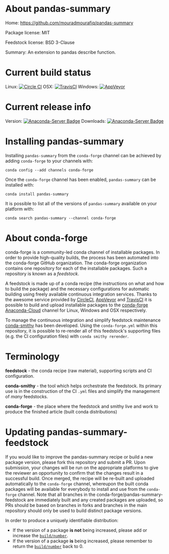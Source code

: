 About pandas-summary
====================

Home: https://github.com/mouradmourafiq/pandas-summary

Package license: MIT

Feedstock license: BSD 3-Clause

Summary: An extension to pandas describe function.



Current build status
====================

Linux: [![Circle CI](https://circleci.com/gh/conda-forge/pandas-summary-feedstock.svg?style=shield)](https://circleci.com/gh/conda-forge/pandas-summary-feedstock)
OSX: [![TravisCI](https://travis-ci.org/conda-forge/pandas-summary-feedstock.svg?branch=master)](https://travis-ci.org/conda-forge/pandas-summary-feedstock)
Windows: [![AppVeyor](https://ci.appveyor.com/api/projects/status/github/conda-forge/pandas-summary-feedstock?svg=True)](https://ci.appveyor.com/project/conda-forge/pandas-summary-feedstock/branch/master)

Current release info
====================
Version: [![Anaconda-Server Badge](https://anaconda.org/conda-forge/pandas-summary/badges/version.svg)](https://anaconda.org/conda-forge/pandas-summary)
Downloads: [![Anaconda-Server Badge](https://anaconda.org/conda-forge/pandas-summary/badges/downloads.svg)](https://anaconda.org/conda-forge/pandas-summary)

Installing pandas-summary
=========================

Installing `pandas-summary` from the `conda-forge` channel can be achieved by adding `conda-forge` to your channels with:

```
conda config --add channels conda-forge
```

Once the `conda-forge` channel has been enabled, `pandas-summary` can be installed with:

```
conda install pandas-summary
```

It is possible to list all of the versions of `pandas-summary` available on your platform with:

```
conda search pandas-summary --channel conda-forge
```


About conda-forge
=================

conda-forge is a community-led conda channel of installable packages.
In order to provide high-quality builds, the process has been automated into the
conda-forge GitHub organization. The conda-forge organization contains one repository
for each of the installable packages. Such a repository is known as a *feedstock*.

A feedstock is made up of a conda recipe (the instructions on what and how to build
the package) and the necessary configurations for automatic building using freely
available continuous integration services. Thanks to the awesome service provided by
[CircleCI](https://circleci.com/), [AppVeyor](http://www.appveyor.com/)
and [TravisCI](https://travis-ci.org/) it is possible to build and upload installable
packages to the [conda-forge](https://anaconda.org/conda-forge)
[Anaconda-Cloud](http://docs.anaconda.org/) channel for Linux, Windows and OSX respectively.

To manage the continuous integration and simplify feedstock maintenance
[conda-smithy](http://github.com/conda-forge/conda-smithy) has been developed.
Using the ``conda-forge.yml`` within this repository, it is possible to re-render all of
this feedstock's supporting files (e.g. the CI configuration files) with ``conda smithy rerender``.


Terminology
===========

**feedstock** - the conda recipe (raw material), supporting scripts and CI configuration.

**conda-smithy** - the tool which helps orchestrate the feedstock.
                   Its primary use is in the construction of the CI ``.yml`` files
                   and simplify the management of *many* feedstocks.

**conda-forge** - the place where the feedstock and smithy live and work to
                  produce the finished article (built conda distributions)


Updating pandas-summary-feedstock
=================================

If you would like to improve the pandas-summary recipe or build a new
package version, please fork this repository and submit a PR. Upon submission,
your changes will be run on the appropriate platforms to give the reviewer an
opportunity to confirm that the changes result in a successful build. Once
merged, the recipe will be re-built and uploaded automatically to the
`conda-forge` channel, whereupon the built conda packages will be available for
everybody to install and use from the `conda-forge` channel.
Note that all branches in the conda-forge/pandas-summary-feedstock are
immediately built and any created packages are uploaded, so PRs should be based
on branches in forks and branches in the main repository should only be used to
build distinct package versions.

In order to produce a uniquely identifiable distribution:
 * If the version of a package **is not** being increased, please add or increase
   the [``build/number``](http://conda.pydata.org/docs/building/meta-yaml.html#build-number-and-string).
 * If the version of a package **is** being increased, please remember to return
   the [``build/number``](http://conda.pydata.org/docs/building/meta-yaml.html#build-number-and-string)
   back to 0.
